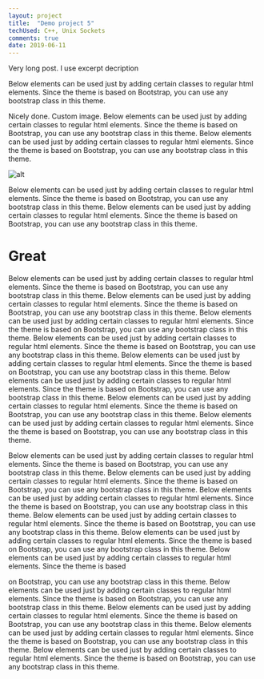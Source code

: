 ```yaml
---
layout: project
title:  "Demo project 5"
techUsed: C++, Unix Sockets
comments: true
date: 2019-06-11
---
```


Very long post. I use excerpt decription

Below elements can be used just by adding certain classes to regular html elements. Since the theme is based on Bootstrap, you can use any bootstrap class in this theme.

Nicely done. Custom image.
Below elements can be used just by adding certain classes to regular html elements. Since the theme is based on Bootstrap, you can use any bootstrap class in this theme.
Below elements can be used just by adding certain classes to regular html elements. Since the theme is based on Bootstrap, you can use any bootstrap class in this theme.

![alt](demo-1/static.png)

Below elements can be used just by adding certain classes to regular html elements. Since the theme is based on Bootstrap, you can use any bootstrap class in this theme.
Below elements can be used just by adding certain classes to regular html elements. Since the theme is based 
on Bootstrap, you can use any bootstrap class in this theme.

# Great

Below elements can be used just by adding certain classes to regular html elements. Since the theme is based on Bootstrap, you can use any bootstrap class in this theme.
Below elements can be used just by adding certain classes to regular html elements. Since the theme is based on Bootstrap, you can use any bootstrap class in this theme.
Below elements can be used just by adding certain classes to regular html elements. Since the theme is based on Bootstrap, you can use any bootstrap class in this theme.
Below elements can be used just by adding certain classes to regular html elements. Since the theme is based on Bootstrap, you can use any bootstrap class in this theme.
Below elements can be used just by adding certain classes to regular html elements. Since the theme is based on Bootstrap, you can use any bootstrap class in this theme.
Below elements can be used just by adding certain classes to regular html elements. Since the theme is based on Bootstrap, you can use any bootstrap class in this theme.
Below elements can be used just by adding certain classes to regular html elements. Since the theme is based on Bootstrap, you can use any bootstrap class in this theme.
Below elements can be used just by adding certain classes to regular html elements. Since the theme is based on Bootstrap, you can use any bootstrap class in this theme.


Below elements can be used just by adding certain classes to regular html elements. Since the theme is based on Bootstrap, you can use any bootstrap class in this theme.
Below elements can be used just by adding certain classes to regular html elements. Since the theme is based on Bootstrap, you can use any bootstrap class in this theme.
Below elements can be used just by adding certain classes to regular html elements. Since the theme is based on Bootstrap, you can use any bootstrap class in this theme.
Below elements can be used just by adding certain classes to regular html elements. Since the theme is based on Bootstrap, you can use any bootstrap class in this theme.
Below elements can be used just by adding certain classes to regular html elements. Since the theme is based on Bootstrap, you can use any bootstrap class in this theme.
Below elements can be used just by adding certain classes to regular html elements. Since the theme is based 

on Bootstrap, you can use any bootstrap class in this theme.
Below elements can be used just by adding certain classes to regular html elements. Since the theme is based on Bootstrap, you can use any bootstrap class in this theme.
Below elements can be used just by adding certain classes to regular html elements. Since the theme is based on Bootstrap, you can use any bootstrap class in this theme.
Below elements can be used just by adding certain classes to regular html elements. Since the theme is based on Bootstrap, you can use any bootstrap class in this theme.
Below elements can be used just by adding certain classes to regular html elements. Since the theme is based on Bootstrap, you can use any bootstrap class in this theme.
